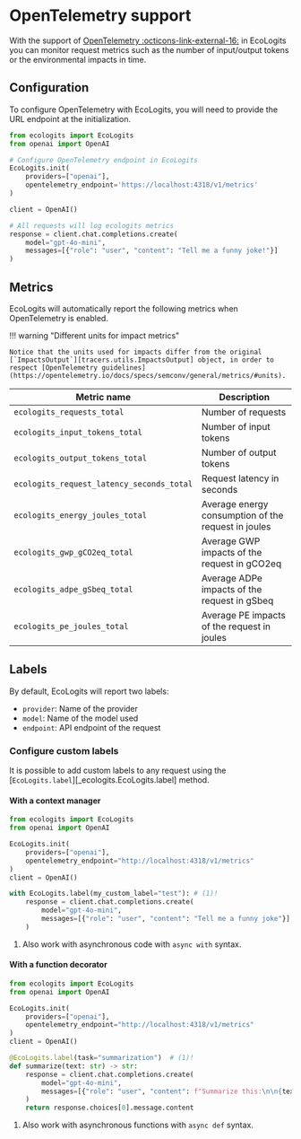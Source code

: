 # OpenTelemetry support

With the support of [OpenTelemetry :octicons-link-external-16:](https://opentelemetry.io/) in EcoLogits you can monitor request metrics such as the number of input/output tokens or the environmental impacts in time.

## Configuration

To configure OpenTelemetry with EcoLogits, you will need to provide the URL endpoint at the initialization.

```python
from ecologits import EcoLogits
from openai import OpenAI

# Configure OpenTelemetry endpoint in EcoLogits
EcoLogits.init(
    providers=["openai"],
    opentelemetry_endpoint='https://localhost:4318/v1/metrics'
)

client = OpenAI()

# All requests will log ecologits metrics
response = client.chat.completions.create(
    model="gpt-4o-mini",
    messages=[{"role": "user", "content": "Tell me a funny joke!"}]
)
```


## Metrics

EcoLogits will automatically report the following metrics when OpenTelemetry is enabled. 

!!! warning "Different units for impact metrics"
    
    Notice that the units used for impacts differ from the original [`ImpactsOutput`][tracers.utils.ImpactsOutput] object, in order to respect [OpenTelemetry guidelines](https://opentelemetry.io/docs/specs/semconv/general/metrics/#units).


| Metric name                               | Description                                         |
|-------------------------------------------|-----------------------------------------------------|
| `ecologits_requests_total`                | Number of requests                                  |
| `ecologits_input_tokens_total`            | Number of input tokens                              |
| `ecologits_output_tokens_total`           | Number of output tokens                             |
| `ecologits_request_latency_seconds_total` | Request latency in seconds                          |
| `ecologits_energy_joules_total`           | Average energy consumption of the request in joules |
| `ecologits_gwp_gCO2eq_total`              | Average GWP impacts of the request in gCO2eq        |
| `ecologits_adpe_gSbeq_total`              | Average ADPe impacts of the request in gSbeq        |
| `ecologits_pe_joules_total`               | Average PE impacts of the request in joules         |


## Labels

By default, EcoLogits will report two labels:

- `provider`: Name of the provider
- `model`: Name of the model used
- `endpoint`: API endpoint of the request

### Configure custom labels

It is possible to add custom labels to any request using the [`EcoLogits.label`][_ecologits.EcoLogits.label] method.

#### With a context manager

```python hl_lines="10"
from ecologits import EcoLogits
from openai import OpenAI

EcoLogits.init(
    providers=["openai"], 
    opentelemetry_endpoint="http://localhost:4318/v1/metrics"
)
client = OpenAI()

with EcoLogits.label(my_custom_label="test"): # (1)! 
    response = client.chat.completions.create(
        model="gpt-4o-mini",
        messages=[{"role": "user", "content": "Tell me a funny joke"}]
    )
```

1. Also work with asynchronous code with `async with` syntax.

#### With a function decorator

```python hl_lines="10"
from ecologits import EcoLogits
from openai import OpenAI

EcoLogits.init(
    providers=["openai"], 
    opentelemetry_endpoint="http://localhost:4318/v1/metrics"
)
client = OpenAI()

@EcoLogits.label(task="summarization")  # (1)! 
def summarize(text: str) -> str:
    response = client.chat.completions.create(
        model="gpt-4o-mini",
        messages=[{"role": "user", "content": f"Summarize this:\n\n{text}"}]
    )
    return response.choices[0].message.content
```

1. Also work with asynchronous functions with `async def` syntax.



    